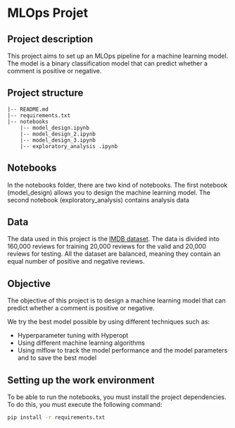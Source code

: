 # MLOps Projet 

## Project description

This project aims to set up an MLOps pipeline for a machine learning model. The model is a binary classification model that can predict whether a comment is positive or negative.

## Project structure

```
|-- README.md
|-- requirements.txt
|-- notebooks
    |-- model_design.ipynb
    |-- model_design_2.ipynb
    |-- model_design_3.ipynb
    |-- exploratory_analysis .ipynb
```	
## Notebooks
In the notebooks folder, there are two kind of notebooks. The first notebook (model_design) allows you to design the machine learning model. The second notebook (exploratory_analysis)
contains analysis data

## Data
The data used in this project is the [IMDB dataset](https://www.kaggle.com/lakshmi25npathi/imdb-dataset-of-50k-movie-reviews). The data is divided into 160,000 reviews for training 20,000 reviews for the valid and 20,000 reviews for testing. All the dataset are balanced, meaning they contain an equal number of positive and negative reviews.

## Objective
The objective of this project is to design a machine learning model that can predict whether a comment is positive or negative.

We try the best model possible by using different techniques such as:

- Hyperparameter tuning with Hyperopt
- Using different machine learning algorithms
- Using mlflow to track the model performance and the model parameters and to save the best model


## Setting up the work environment
To be able to run the notebooks, you must install the project dependencies. To do this, you must execute the following command:

```bash
pip install -r requirements.txt
```




